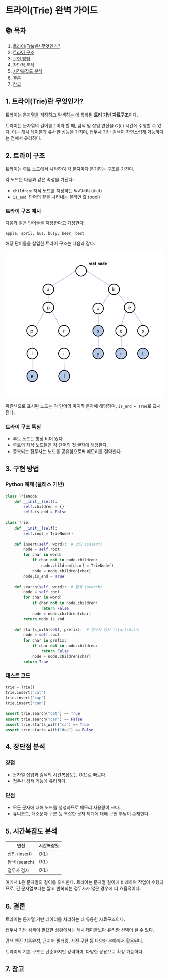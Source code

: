 # 트라이(Trie) 완벽 가이드

## 📚 목차

1. [트라이(Trie)란 무엇인가?](#1-트라이trie란-무엇인가)
2. [트라이 구조](#2-트라이-구조)
3. [구현 방법](#3-구현-방법)
4. [장단점 분석](#4-장단점-분석)
5. [시간복잡도 분석](#5-시간복잡도-분석)
6. [결론](#6-결론)
7. [참고](#7-참고)


## 1. 트라이(Trie)란 무엇인가?

트라이는 문자열을 저장하고 탐색하는 데 특화된 **트리 기반 자료구조**이다.

트라이는 문자열의 길이를 $L$이라 할 때, 탐색 및 삽입 연산을 $O(L)$ 시간에 수행할 수 있다.
이는 해시 테이블과 유사한 성능을 가지며, 접두사 기반 검색이 자연스럽게 가능하다는 점에서 유리하다.

## 2. 트라이 구조

트라이는 루트 노드에서 시작하여 각 문자마다 분기하는 구조를 가진다.

각 노드는 다음과 같은 속성을 가진다:

* `children`: 자식 노드를 저장하는 딕셔너리 (dict)
* `is_end`: 단어의 끝을 나타내는 불리언 값 (bool)

### 트라이 구조 예시

다음과 같은 단어들을 저장한다고 가정한다:

```
apple, april, bus, busy, beer, best
```

해당 단어들을 삽입한 트라이 구조는 다음과 같다:

![trie\_example](/docs/assets/ch15_trie/trie_example.png)

파란색으로 표시된 노드는 각 단어의 마지막 문자에 해당하며, `is_end = True`로 표시된다.

### 트라이 구조 특징

* 루트 노드는 항상 비어 있다.
* 루트의 자식 노드들은 각 단어의 첫 글자에 해당한다.
* 중복되는 접두사는 노드를 공유함으로써 메모리를 절약한다.

## 3. 구현 방법

### Python 예제 (클래스 기반)

```python
class TrieNode:
    def __init__(self):
        self.children = {}
        self.is_end = False

class Trie:
    def __init__(self):
        self.root = TrieNode()

    def insert(self, word):  # 삽입 (insert)
        node = self.root
        for char in word:
            if char not in node.children:
                node.children[char] = TrieNode()
            node = node.children[char]
        node.is_end = True

    def search(self, word):  # 탐색 (search)
        node = self.root
        for char in word:
            if char not in node.children:
                return False
            node = node.children[char]
        return node.is_end

    def starts_with(self, prefix):  # 접두사 검사 (startsWith)
        node = self.root
        for char in prefix:
            if char not in node.children:
                return False
            node = node.children[char]
        return True
```

### 테스트 코드

```python
trie = Trie()
trie.insert("cat")
trie.insert("cap")
trie.insert("can")

assert trie.search("cat") == True
assert trie.search("car") == False
assert trie.starts_with("ca") == True
assert trie.starts_with("dog") == False
```

## 4. 장단점 분석

### 장점

* 문자열 삽입과 검색의 시간복잡도는 $O(L)$로 빠르다.
* 접두사 검색 기능에 유리하다.

### 단점

* 모든 문자에 대해 노드를 생성하므로 메모리 사용량이 크다.
* 유니코드, 대소문자 구분 등 복잡한 문자 체계에 대해 구현 부담이 존재한다.

## 5. 시간복잡도 분석

| 연산          | 시간복잡도  |
| ----------- | ------ |
| 삽입 (insert) | $O(L)$ |
| 탐색 (search) | $O(L)$ |
| 접두사 검사      | $O(L)$ |

여기서 $L$은 문자열의 길이를 의미한다. 트라이는 문자열 길이에 비례하여 작업이 수행되므로, 긴 문자열보다는 짧고 반복되는 접두사가 많은 경우에 더 효율적이다.

## 6. 결론

트라이는 문자열 기반 데이터를 처리하는 데 유용한 자료구조이다.

접두사 기반 검색이 필요한 상황에서는 해시 테이블보다 유리한 선택이 될 수 있다.

검색 엔진 자동완성, 금지어 필터링, 사전 구현 등 다양한 분야에서 활용된다.

트라이의 기본 구조는 단순하지만 강력하며, 다양한 응용으로 확장 가능하다.

## 7. 참고